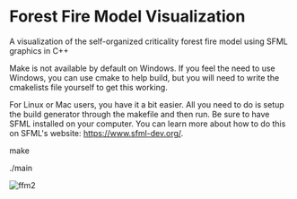 # Forest Fire Model Visualization
A visualization of the self-organized criticality forest fire model using SFML graphics in C++


Make is not available by default on Windows. If you feel the need to use Windows, you can use cmake to help build, but you will need to write the cmakelists file yourself to get this working.

For Linux or Mac users, you have it a bit easier. All you need to do is setup the build generator through the makefile and then run. Be sure to have SFML installed on your computer. You can learn more about how to do this on SFML's website: https://www.sfml-dev.org/.

 make

 ./main
 
![ffm2](https://github.com/user-attachments/assets/511695b5-9957-4631-8775-87909edce27b)
